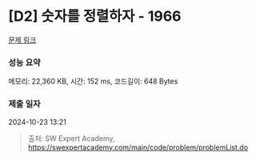 # [D2] 숫자를 정렬하자 - 1966 

[문제 링크](https://swexpertacademy.com/main/code/problem/problemDetail.do?contestProbId=AV5PrmyKAWEDFAUq) 

### 성능 요약

메모리: 22,360 KB, 시간: 152 ms, 코드길이: 648 Bytes

### 제출 일자

2024-10-23 13:21



> 출처: SW Expert Academy, https://swexpertacademy.com/main/code/problem/problemList.do